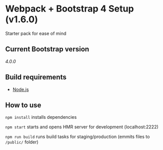# Webpack + Bootstrap 4 Setup (v1.6.0) #

Starter pack for ease of mind

## Current Bootstrap version ##

*4.0.0*

## Build requirements ##

- [Node.js](https://nodejs.org/en/download/)

## How to use ##

`npm install`
installs dependencies

`npm start`
starts and opens HMR server for development (localhost:2222)

`npm run build`
runs build tasks for staging/production (emmits files to `/public/` folder)
